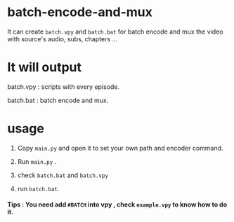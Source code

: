 # batch-encode-and-mux

It can create `batch.vpy` and `batch.bat` for batch encode and mux the video with source's audio, subs, chapters ...

# It will output

batch.vpy : scripts with every episode.

batch.bat : batch encode and mux.

# usage
1. Copy `main.py` and open it to set your own path and encoder command.

2. Run `main.py` .

3. check `batch.bat` and `batch.vpy`

4. run `batch.bat`. 

#### Tips : You need add `#BATCH` into vpy , check `example.vpy` to know how to do it.
